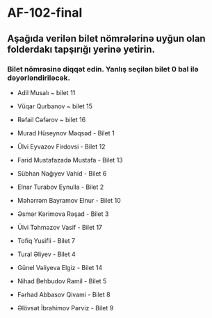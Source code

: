 # AF-102-final

## Aşağıda verilən bilet nömrələrinə uyğun olan folderdakı tapşırığı yerinə yetirin.

### Bilet nömrəsinə diqqət edin. Yanlış seçilən bilet 0 bal ilə dəyərləndiriləcək.


- Adil Musalı ~ bilet 11

- Vüqar Qurbanov ~ bilet 15

- Rəfail Cəfərov ~ bilet 16

- Murad Hüseynov Məqsəd - Bilet 1

- Ülvi Eyvazov Firdovsi - Bilet 12
  
- Farid Mustafazadə Mustafa - Bilet 13
 
- Sübhan Nağıyev Vahid - Bilet 6

- Elnar Turabov Eynulla - Bilet 2

- Məhərrəm Bayramov Elnur - Bilet 10
  
- Əsmər Kərimova Rəşad - Bilet 3
  
- Ülvi Təhməzov Vasif - Bilet 17

- Tofiq Yusifli - Bilet 7
  
- Tural Əliyev - Bilet 4

- Günel Vəliyeva Elgiz - Bilet 14

- Nihad Behbudov Ramil - Bilet 5

- Fərhad Abbasov Qivami - Bilet 8

- Əlövsət İbrahimov Pərviz - Bilet 9